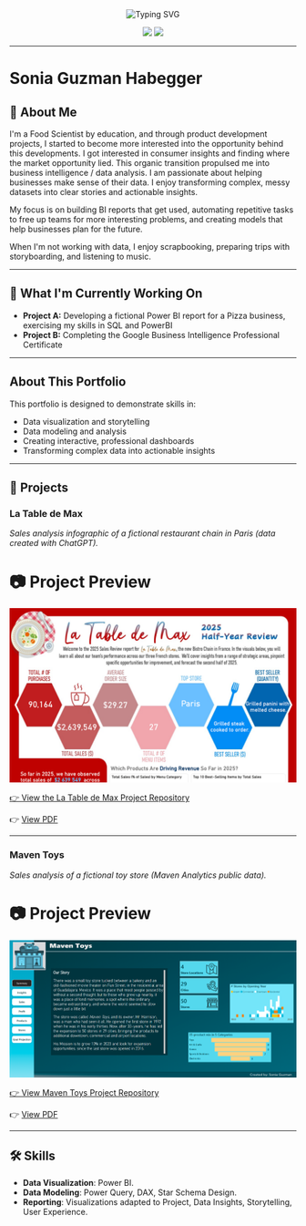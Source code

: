 
<div align="center">
  <!--  You can customize the typing text in the "lines=" section of the URL below -->
  <!--  For an ampersand (&), use &amp; (e.g., Analytics+%26+Optimization) -->
  <img src="https://readme-typing-svg.herokuapp.com?font=Fira+Code&pause=1000&color=2E9EF7&center=true&vCenter=true&width=435&lines=Data+Analyst+%7C+Business+Intelligence;Turning+Data+into+Actionable+Insights;Storytelling" alt="Typing SVG" />
</div>

<!-- 🔗 Update these links with your own social media and contact information -->
<p align="center">
  <a href="https://www.linkedin.com/in/sonia-guzmanhabegger/)"><img src="https://img.shields.io/badge/LinkedIn-Connect-blue?style=for-the-badge&logo=linkedin"></a>
  <a href="mailto:sonia.guzmanhabegger@gmail.com"><img src="https://img.shields.io/badge/Email-Contact-green?style=for-the-badge&logo=gmail"></a>
</p>
 
--- 
# Sonia Guzman Habegger

<!--Welcome! This repository contains the complete template for a professional, one-page data analysis portfolio website, hosted for free on GitHub Pages. -->

## 🚀 About Me 
I'm a Food Scientist by education, and through product development projects, I started to become more interested into the opportunity behind this developments. I got interested in consumer insights and finding where the market opportunity lied. This organic transition propulsed me into business intelligence / data analysis. I am passionate about helping businesses make sense of their data. I enjoy transforming complex, messy datasets into clear stories and actionable insights.

My focus is on building BI reports that get used, automating repetitive tasks to free up teams for more interesting problems, and creating models that help businesses plan for the future.


When I'm not working with data, I enjoy scrapbooking, preparing trips with storyboarding, and listening to music.

<!-- 🌐 Replace "your-username" with your actual GitHub username -->
<!--  ### [🏆 Check Out My Full Portfolio Website](https://your-username.github.io/) -->

---      
## 🔭 What I'm Currently Working On 

- **Project A:** Developing a fictional Power BI report for a Pizza business, exercising my skills in SQL and PowerBI  
- **Project B:** Completing the Google Business Intelligence Professional Certificate

--- 

## About This Portfolio

This portfolio is designed to demonstrate skills in:
- Data visualization and storytelling
- Data modeling and analysis
- Creating interactive, professional dashboards
- Transforming complex data into actionable insights

---


## 🚀 Projects

<!This template is set up to showcase your best work. You can easily customize the project cards in the `index.html` file. -->

### La Table de Max
*Sales analysis infographic of a fictional restaurant chain in Paris (data created with ChatGPT).*

# 📷 Project Preview
![Project Screenshot](./La_Table_de_Max_screenshot.png)

<a class="github-button"
   href="[https://github.com/your-username/your-repo-name](https://github.com/soniaguzmanhabegger/La-Table-de-Max)"
   data-icon="octicon-star"
   data-size="large"
   aria-label="Star your-repo-name on GitHub">

👉 [View the La Table de Max Project Repository](https://github.com/soniaguzmanhabegger/La_Table_de_Max)


👉 [View PDF](./La_Table_de_Max.pdf)



<a href="(https://github.com/soniaguzmanhabegger/La-Table-de-Max)" target="_blank" title="GitHub"><i class="fab fa-github"></i></a>

--- 


### Maven Toys
*Sales analysis of a fictional toy store (Maven Analytics public data).*

# 📷 Project Preview
![Project Screenshot](./Maven_Toys.png)


<a class="github-button"
   href="[https://github.com/your-username/your-repo-name](https://github.com/soniaguzmanhabegger/La-Table-de-Max)"
   data-icon="octicon-star"
   data-size="large"
   aria-label="Star your-repo-name on GitHub">


👉 [View Maven Toys Project Repository](https://github.com/soniaguzmanhabegger/Maven_Toys) 


👉 [View PDF](./Maven_Toys.pdf)


---

## 🛠️ Skills

- **Data Visualization**: Power BI.
- **Data Modeling**: Power Query, DAX, Star Schema Design.
- **Reporting**: Visualizations adapted to Project, Data Insights, Storytelling, User Experience.
<!--- **Data Analysis**: SQL, Python (Pandas), R, Excel, etc.-->

